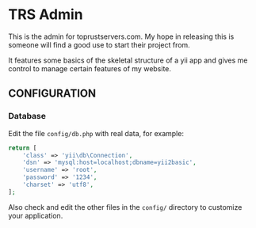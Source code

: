 TRS Admin
============================

This is the admin for toprustservers.com.  My hope in releasing this is someone will find a good use to start their project from.

It features some basics of the skeletal structure of a yii app and gives me control to manage certain features of my website.


CONFIGURATION
-------------

### Database

Edit the file `config/db.php` with real data, for example:

```php
return [
    'class' => 'yii\db\Connection',
    'dsn' => 'mysql:host=localhost;dbname=yii2basic',
    'username' => 'root',
    'password' => '1234',
    'charset' => 'utf8',
];
```

Also check and edit the other files in the `config/` directory to customize your application.
